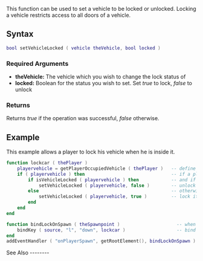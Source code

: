 This function can be used to set a vehicle to be locked or unlocked. Locking a vehicle restricts access to all doors of a vehicle.

Syntax
------

``` lua
bool setVehicleLocked ( vehicle theVehicle, bool locked )            
```

### Required Arguments

-   **theVehicle:** The vehicle which you wish to change the lock status of
-   **locked:** Boolean for the status you wish to set. Set *true* to lock, *false* to unlock

### Returns

Returns *true* if the operation was successful, *false* otherwise.

Example
-------

<section name="Server" class="server" show="true">
This example allows a player to lock his vehicle when he is inside it.

``` lua
function lockcar ( thePlayer )
    playervehicle = getPlayerOccupiedVehicle ( thePlayer )   -- define 'playervehicle' as the vehicle the player is in
    if ( playervehicle ) then                                -- if a player is in a vehicle
        if isVehicleLocked ( playervehicle ) then            -- and if the vehicle is already locked
            setVehicleLocked ( playervehicle, false )        -- unlock it
        else                                                 -- otherwise (if it isn't locked) 
            setVehicleLocked ( playervehicle, true )         -- lock it
        end
    end
end

function bindLockOnSpawn ( theSpawnpoint )                     -- when a player spawns
    bindKey ( source, "l", "down", lockcar )                   -- bind the 'l' key to the 'lockcar' function
end
addEventHandler ( "onPlayerSpawn", getRootElement(), bindLockOnSpawn )     -- add an event handler for onPlayerSpawn
```

</section>
See Also
--------
